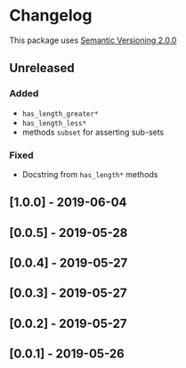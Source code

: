 # Changelog

This package uses [Semantic Versioning 2.0.0](https://semver.org/spec/v2.0.0.html)

## Unreleased
### Added
- `has_length_greater*`
- `has_length_less*`
- methods `subset` for asserting sub-sets

### Fixed
- Docstring from `has_length*` methods

## [1.0.0] - 2019-06-04
## [0.0.5] - 2019-05-28
## [0.0.4] - 2019-05-27
## [0.0.3] - 2019-05-27
## [0.0.2] - 2019-05-27
## [0.0.1] - 2019-05-26
